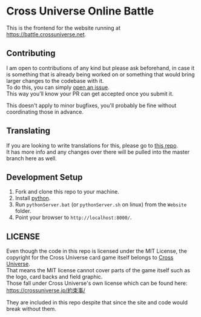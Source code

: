 # Cross Universe Online Battle
This is the frontend for the website running at https://battle.crossuniverse.net.

## Contributing
I am open to contributions of any kind but please ask beforehand, in case it is something that is already being worked on or something that would bring larger changes to the codebase with it.  
To do this, you can simply [open an issue](https://github.com/Psychpsyo/Cross-Universe-Online-Frontend/issues/new).  
This way you'll know your PR can get accepted once you submit it.  

This doesn't apply to minor bugfixes, you'll probably be fine without coordinating those in advance.

## Translating
If you are looking to write translations for this, please go to [this repo](https://github.com/Psychpsyo/Cross-Universe-Online-translations).  
It has more info and any changes over there will be pulled into the master branch here as well.

## Development Setup
1. Fork and clone this repo to your machine.
2. Install [python](https://www.python.org/downloads/).
3. Run `pythonServer.bat` (or `pythonServer.sh` on linux) from the `Website` folder.
4. Point your browser to `http://localhost:8000/`.

## LICENSE

Even though the code in this repo is licensed under the MIT License, the copyright for the Cross Universe card game itself belongs to [Cross Universe](https://crossuniverse.jp/).  
That means the MIT license cannot cover parts of the game itself such as the logo, card backs and field graphic.  
Those fall under Cross Universe's own license which can be found here: https://crossuniverse.jp/約束事/

They are included in this repo despite that since the site and code would break without them.

